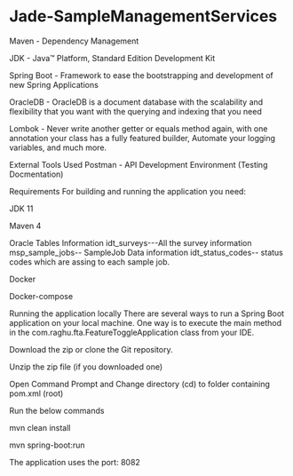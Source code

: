 # Jade-SampleManagementServices
Maven - Dependency Management

JDK - Java™ Platform, Standard Edition Development Kit

Spring Boot - Framework to ease the bootstrapping and development of new Spring Applications

OracleDB - OracleDB is a document database with the scalability and flexibility that you want with the querying and indexing that you need       

Lombok - Never write another getter or equals method again, with one annotation your class has a fully featured builder, Automate your logging variables, and much more.

External Tools Used
Postman - API Development Environment (Testing Docmentation)

Requirements
For building and running the application you need:

JDK 11

Maven 4

Oracle Tables Information
idt_surveys---All the survey information 
msp_sample_jobs-- SampleJob Data information
idt_status_codes-- status codes which are assing to each sample job.


Docker

Docker-compose

Running the application locally
There are several ways to run a Spring Boot application on your local machine. One way is to execute the main method in the com.raghu.fta.FeatureToggleApplication class from your IDE.

Download the zip or clone the Git repository.

Unzip the zip file (if you downloaded one)

Open Command Prompt and Change directory (cd) to folder containing pom.xml (root)

Run the below commands

mvn clean install

mvn spring-boot:run

The application uses the port: 8082
